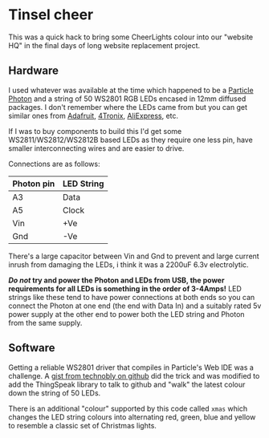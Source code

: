 # Tinsel cheer

This was a quick hack to bring some CheerLights colour into our "website HQ" in the final days of long website replacement project.

## Hardware

I used whatever was available at the time which happened to be a [Particle Photon](https://store.particle.io/collections/photon) and a string of 50 WS2801 RGB LEDs encased in 12mm diffused packages. I don't remember where the LEDs came from but you can get similar ones from [Adafruit](https://www.adafruit.com/products/322), [4Tronix](http://4tronix.co.uk/store/index.php?rt=product/product&product_id=214), [AliExpress](http://www.aliexpress.com/item/50pcs-12mm-IP65-Waterproof-WS2801-RGB-LED-Pixels-Modules-with-WS2801-IC-Addressable-Color/663520530.html), etc.

If I was to buy components to build this I'd get some WS2811/WS2812/WS2812B based LEDs as they require one less pin, have smaller interconnecting wires and are easier to drive.

Connections are as follows:

Photon pin | LED String
-----------|-----------
A3         | Data
A5         | Clock
Vin        | +Ve
Gnd        | -Ve

There's a large capacitor between Vin and Gnd to prevent and large current inrush from damaging the LEDs, i think it was a 2200uF 6.3v electrolytic.

**_Do not_ try and power the Photon and LEDs from USB, the power requirements for all LEDs is something in the order of 3-4Amps!** LED strings like these tend to have power connections at both ends so you can connect the Photon at one end (the end with Data In) and a suitably rated 5v power supply at the other end to power both the LED string and Photon from the same supply.

## Software

Getting a reliable WS2801 driver that compiles in Particle's Web IDE was a challenge. A [gist from technobly on github](https://gist.github.com/technobly/8339548) did the trick and was modified to add the ThingSpeak library to talk to github and "walk" the latest colour down the string of 50 LEDs.

There is an additional "colour" supported by this code called `xmas` which changes the LED string colours into alternating red, green, blue and yellow to resemble a classic set of Christmas lights.